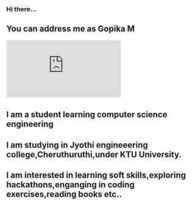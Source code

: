 ### Hi there... 
## You can address me as Gopika M
![Gopika M](https://github.com/Gopika-Manoj/Gopikaa/blob/main/gopika%20photo.pdf)
## I am a student learning computer science engineering
## I am studying in Jyothi engineeering college,Cheruthuruthi,under KTU University.
## I am interested in learning soft skills,exploring hackathons,enganging in coding exercises,reading books etc..


